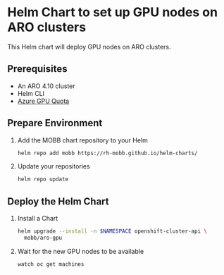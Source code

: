 # Helm Chart to set up GPU nodes on ARO clusters

This Helm chart will deploy GPU nodes on ARO clusters.

## Prerequisites

* An ARO 4.10 cluster
* Helm CLI
* [Azure GPU Quota](https://mobb.ninja/docs/aro/gpu/)

## Prepare Environment

1. Add the MOBB chart repository to your Helm

    ```bash
    helm repo add mobb https://rh-mobb.github.io/helm-charts/
    ```

1. Update your repositories

    ```bash
    helm repo update
    ```

## Deploy the Helm Chart



1. Install a Chart

    ```bash
    helm upgrade --install -n $NAMESPACE openshift-cluster-api \
      mobb/aro-gpu
    ```

1. Wait for the new GPU nodes to be available

    ```bash
    watch oc get machines
    ```

